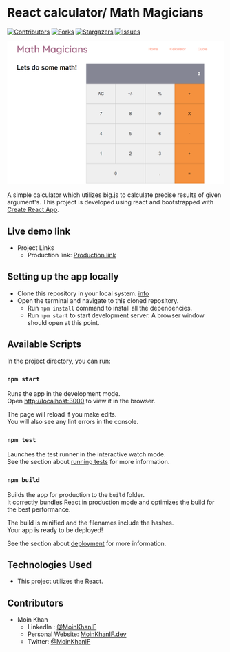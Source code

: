 # React calculator/ Math Magicians

[![Contributors][contributors-shield]][contributors-url]
[![Forks][forks-shield]][forks-url]
[![Stargazers][stars-shield]][stars-url]
[![Issues][issues-shield]][issues-url]

![React Calculator](./readme-screenshot.png)

A simple calculator which utilizes big.js to calculate precise results of given argument's. This project is developed using react and bootstrapped with [Create React App](https://github.com/facebook/create-react-app).

## Live demo link

- Project Links
  - Production link: [Production link](https://mk-react-calculator.herokuapp.com/)

## Setting up the app locally

- Clone this repository in your local system. [info](https://docs.github.com/en/free-pro-team@latest/github/creating-cloning-and-archiving-repositories/cloning-a-repository)
- Open the terminal and navigate to this cloned repository.
  - Run `npm install` command to install all the dependencies.
  - Run `npm start` to start development server. A browser window should open at this point.

## Available Scripts

In the project directory, you can run:

### `npm start`

Runs the app in the development mode.\
Open [http://localhost:3000](http://localhost:3000) to view it in the browser.

The page will reload if you make edits.\
You will also see any lint errors in the console.

### `npm test`

Launches the test runner in the interactive watch mode.\
See the section about [running tests](https://facebook.github.io/create-react-app/docs/running-tests) for more information.

### `npm build`

Builds the app for production to the `build` folder.\
It correctly bundles React in production mode and optimizes the build for the best performance.

The build is minified and the filenames include the hashes.\
Your app is ready to be deployed!

See the section about [deployment](https://facebook.github.io/create-react-app/docs/deployment) for more information.

## Technologies Used

- This project utilizes the React.

## Contributors

- Moin Khan
  - LinkedIn : [@MoinKhanIF](https://www.linkedin.com/in/moinkhanif/)
  - Personal Website: [MoinKhanIF.dev](https://moinkhanif.dev)
  - Twitter: [@MoinKhanIF](https://twitter.com/MoinKhanIF)

<!-- MARKDOWN LINKS & IMAGES -->

[contributors-shield]: https://img.shields.io/github/contributors/moinkhanif/react-calculator.svg?style=flat-square
[contributors-url]: https://github.com/moinkhanif/react-calculator/graphs/contributors
[forks-shield]: https://img.shields.io/github/forks/moinkhanif/react-calculator.svg?style=flat-square
[forks-url]: https://github.com/moinkhanif/react-calculator/network/members
[stars-shield]: https://img.shields.io/github/stars/moinkhanif/react-calculator.svg?style=flat-square
[stars-url]: https://github.com/moinkhanif/react-calculator/stargazers
[issues-shield]: https://img.shields.io/github/issues/moinkhanif/react-calculator.svg?style=flat-square
[issues-url]: https://github.com/moinkhanif/react-calculator/issues
